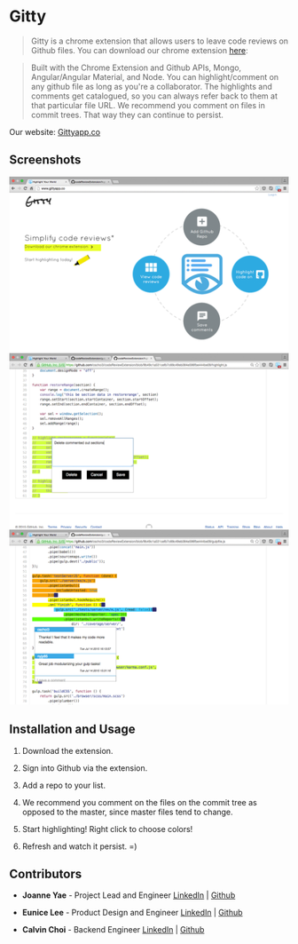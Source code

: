 # Gitty

>Gitty is a chrome extension that allows users to leave code reviews on Github files.
>You can download our chrome extension [here](https://chrome.google.com/webstore/detail/gitty/lbelcompobjfpedpgnpfdojjfokgaghf):

>Built with the Chrome Extension and Github APIs, Mongo, Angular/Angular Material, and Node.
>You can highlight/comment on any github file as long as you're a collaborator.
>The highlights and comments get catalogued, so you can always refer back to them at that particular file URL.
>We recommend you comment on files in commit trees.  That way they can continue to persist.

Our website: [Gittyapp.co](http://www.gittyapp.co)

## Screenshots
<img src="extension/SS1.png" />
<img src="extension/SS2.png" />
<img src="extension/SS3.png" />

## Installation and Usage
1. Download the extension.

2. Sign into Github via the extension.

3. Add a repo to your list.

4. We recommend you comment on the files on the commit tree as opposed to the master, since master files tend to change.

5. Start highlighting!  Right click to choose colors!

6. Refresh and watch it persist.  =)

## Contributors
* __Joanne Yae__ - Project Lead and Engineer [LinkedIn](https://www.linkedin.com/in/joanneyae) | [Github](https://github.com/nyjy85)

* __Eunice Lee__ - Product Design and Engineer [LinkedIn](https://www.linkedin.com/in/euniceclee) | [Github](https://github.com/eueuleelee)

* __Calvin Choi__ - Backend Engineer [LinkedIn](https://www.linkedin.com/pub/calvin-choi/25/721/501) | [Github](https://github.com/cschoi3)
